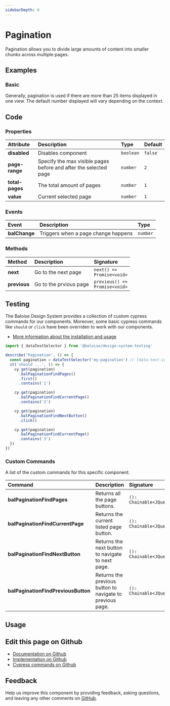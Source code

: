 ```yaml
---
sidebarDepth: 0
---
```


# Pagination


<!-- START: human documentation top -->

Pagination allows you to divide large amounts of content into smaller chunks across multiple pages.

<!-- END: human documentation top -->

<ClientOnly><docs-component-tabs></docs-component-tabs></ClientOnly>


## Examples

### Basic

Generally, pagination is used if there are more than 25 items displayed in one view.  The default number displayed will vary depending on the context.

<ClientOnly><docs-demo-bal-pagination-80></docs-demo-bal-pagination-80></ClientOnly>



## Code



### Properties


| Attribute       | Description                                                      | Type                 | Default            |
| :-------------- | :--------------------------------------------------------------- | :------------------- | :----------------- |
| **disabled**    | Disables component                                               | <code>boolean</code> | <code>false</code> |
| **page-range**  | Specify the max visible pages before and after the selected page | <code>number</code>  | <code>2</code>     |
| **total-pages** | The total amount of pages                                        | <code>number</code>  | <code>1</code>     |
| **value**       | Current selected page                                            | <code>number</code>  | <code>1</code>     |

### Events


| Event         | Description                         | Type                |
| :------------ | :---------------------------------- | :------------------ |
| **balChange** | Triggers when a page change happens | <code>number</code> |

### Methods


| Method       | Description            | Signature                                            |
| :----------- | :--------------------- | :--------------------------------------------------- |
| **next**     | Go to the next page    | <code>next() =&#62; Promise&#60;void&#62;</code>     |
| **previous** | Go to the prvious page | <code>previous() =&#62; Promise&#60;void&#62;</code> |

## Testing

The Baloise Design System provides a collection of custom cypress commands for our components. Moreover, some basic cypress commands like `should` or `click` have been overriden to work with our components.

- [More information about the installation and usage](/components/tooling/testing.html)

<!-- START: human documentation testing -->

```typescript
import { dataTestSelector } from '@baloise/design-system-testing'

describe('Pagination', () => {
  const pagination = dataTestSelector('my-pagination') // [data-test-id="my-pagination"]
  it('should ...', () => {
    cy.get(pagination)
      .balPaginationFindPages()
      .first()
      .contains('1')

    cy.get(pagination)
      .balPaginationFindCurrentPage()
      .contains('2')

    cy.get(pagination)
      .balPaginationFindNextButton()
      .click()

    cy.get(pagination)
      .balPaginationFindCurrentPage()
      .contains('3')
  })
})
```

<!-- END: human documentation testing -->

### Custom Commands

A list of the custom commands for this specific component.

| Command                             | Description                                               | Signature                                  |
| :---------------------------------- | :-------------------------------------------------------- | :----------------------------------------- |
| **balPaginationFindPages**          | Returns all the page buttons.                             | <code>(): Chainable&#60;JQuery&#62;</code> |
| **balPaginationFindCurrentPage**    | Returns the current listed page button.                   | <code>(): Chainable&#60;JQuery&#62;</code> |
| **balPaginationFindNextButton**     | Returns the next button to navigate to next page.         | <code>(): Chainable&#60;JQuery&#62;</code> |
| **balPaginationFindPreviousButton** | Returns the previous button to navigate to previous page. | <code>(): Chainable&#60;JQuery&#62;</code> |

## Usage

<!-- START: human documentation usage -->

<!-- END: human documentation usage -->



## Edit this page on Github

* [Documentation on Github](https://github.com/baloise/design-system/blob/master/docs/src/components/components/bal-pagination.md)
* [Implementation on Github](https://github.com/baloise/design-system/blob/master/packages/components/src/components/bal-pagination)
* [Cypress commands on Github](https://github.com/baloise/design-system/blob/master/packages/testing/src/commands)

## Feedback

Help us improve this component by providing feedback, asking questions, and leaving any other comments on [GitHub](https://github.com/baloise/design-system/issues/new).

